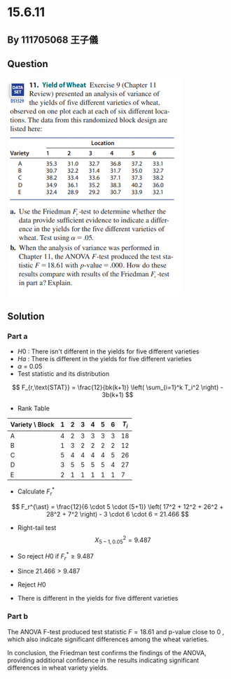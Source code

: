 # 15.6.11

## By 111705068 王子儀

## Question
![images](https://github.com/HWTeng-Course/202402-Statistics/blob/main/Images/%E8%9E%A2%E5%B9%95%E6%93%B7%E5%8F%96%E7%95%AB%E9%9D%A2%202024-05-28%20184934.png)

## Solution

### Part a
- $H0$ : There isn't different in the yields for five different varieties
- $Ha$ : There is different in the yields for five different varieties
- $\alpha$ = 0.05
- Test statistic and its distribution

$$
F_{r,\text{STAT}} = \frac{12}{bk(k+1)} \left( \sum_{i=1}^k T_i^2 \right) - 3b(k+1)
$$

- Rank Table

| Variety \ Block |  1  |  2  |  3  |  4  |  5  |  6  | $T_i$ |
|-----------------|-----|-----|-----|-----|-----|-----|-------|
|        A        |  4  |  2  |  3  |  3  |  3  |  3  |  18   |
|        B        |  1  |  3  |  2  |  2  |  2  |  2  |  12   |
|        C        |  5  |  4  |  4  |  4  |  4  |  5  |  26   |
|        D        |  3  |  5  |  5  |  5  |  5  |  4  |  27   |
|        E        |  2  |  1  |  1  |  1  |  1  |  1  |   7   |

- Calculate $F_r^{\ast}$
  
$$
F_r^{\ast} = \frac{12}{6 \cdot 5 \cdot (5+1)} \left( 17^2 + 12^2 + 26^2 + 28^2 + 7^2 \right) - 3 \cdot 6 \cdot 6 = 21.466
$$

- Right-tail test
  $$X^2_{5-1,0.05} = 9.487$$

- So reject $H0$ if $F_r^{\ast} \geq 9.487$
- Since $21.466 > 9.487$
- Reject $H0$
- There is different in the yields for five different varieties

### Part b
The ANOVA F-test produced test statistic $F = 18.61$ and p-value close to 0 , which also indicate significant differences among the wheat varieties.

In conclusion, the Friedman test confirms the findings of the ANOVA, providing additional confidence in the results indicating significant differences in wheat variety yields.
